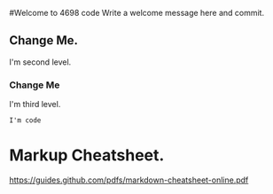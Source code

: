 #Welcome to 4698 code
Write a welcome message here and commit.
## Change Me.
I'm second level.
### Change Me
I'm third level.
```
I'm code
```

# Markup Cheatsheet.
https://guides.github.com/pdfs/markdown-cheatsheet-online.pdf
